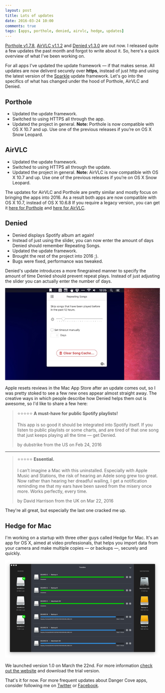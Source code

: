 ```yaml
---
layout: post
title: Lots of updates
date: 2016-03-24 10:00
comments: true
tags: [apps, porthole, denied, airvlc, hedge, updates]
---
```


[Porthole v1.7.8](/porthole), [AirVLC v1.1.2](/airvlc) and [Denied v1.3.0](https://www.getdenied.com) are out now. I released quite a few updates the past month and forgot to write about it. So, here's a quick overview of what I've been working on.

<!-- more -->

For all apps I've updated the update framework &mdash; if that makes sense. All updates are now deliverd securely over **https**, instead of just http and using the latest version of the [Sparkle](https://www.sparkle-project.org) update framework. Let's go into the specifics of what has changed under the hood of Porthole, AirVLC and Denied.

## Porthole

* Updated the update framework.
* Switched to using HTTPS all through the app.
* Updated the project in general.
**Note:** Porthole is now compatible with OS X 10.7 and up. Use one of the previous releases if you’re on OS X Snow Leopard.

## AirVLC

* Updated the update framework.
* Switched to using HTTPS all through the update.
* Updated the project in general.
**Note:** AirVLC is now compatible with OS X 10.7 and up. Use one of the previous releases if you’re on OS X Snow Leopard.

The updates for AirVLC and Porthole are pretty similar and mostly focus on bringing the apps into 2016. As a result both apps are now compatible with OS X 10.7, instead of OS X 10.6.8 If you require a legacy version, you can get it [here for Porthole](/porthole/legacy) and [here for AirVLC](/airvlc/legacy).

## Denied

* Denied displays Spotify album art again!
* Instead of just using the slider, you can now enter the amount of days Denied should remember Repeating Songs.
* Updated the update framework.
* Brought the rest of the project into 2016 ;).
* Bugs were fixed, performance was tweaked.

Denied's update introduces a more finegrained manner to specify the amount of time Denied should prevent repeat plays. Instead of just adjusting the slider you can actually enter the number of days.

![New repeating song judge in Denied v1.3.0](/assets/img/old/apps/denied/screenshots/v1.3.0-repeating-judge.jpg)

Apple resets reviews in the Mac App Store after an update comes out, so I was pretty stoked to see a few new ones appear almost straight away. The creative ways in which people describe how Denied helps them out is awesome, so I'd like to share a few here:

> &#11088;&#11088;&#11088;&#11088;&#11088; **A must-have for public Spotify playlists!**
>
> This app is so good it should be integrated into Spotify itself. If you listen to public playlists or some charts, and are tired of that one song that just keeps playing all the time — get Denied.
>
> by dubstrike from the US on Feb 24, 2016

---

> &#11088;&#11088;&#11088;&#11088;&#11088; **Essential.**
>
> I can’t imagine a Mac with this uninstalled. Especially with Apple Music and Stations, the risk of hearing an Adele song grew too great. Now rather than hearing her dreadful wailing, I get a notification reminding me that my ears have been saved from the misery once more. Works perfectly, every time.
>
> by David Harrison from the UK on Mar 22, 2016

They're all great, but especially the last one cracked me up.

## Hedge for Mac

I'm working on a startup with three other guys called Hedge for Mac. It's an app for OS X, aimed at video professionals, that helps you import data from your camera and make multiple copies &mdash; or backups &mdash;, securely and quickly.

![Hedge for Mac](/assets/img/old/apps/hedge/screenshots/almost-done.jpg)

We launched version 1.0 on March the 22nd. For more information [check out the website](https://www.hedgeformac.com) and download the trial version.

That's it for now. For more frequent updates about Danger Cove apps, consider following me on [Twitter](https://www.twitter.com/dangercove) or [Facebook](https://www.facebook.com/dangercove).
